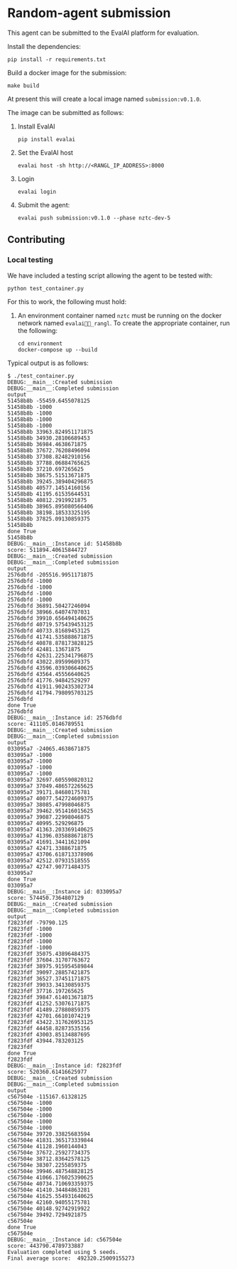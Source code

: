 # Random-agent submission

This agent can be submitted to the EvalAI platform for evaluation.

Install the dependencies:

```shell
pip install -r requirements.txt
```

Build a docker image for the submission:

```shell
make build
```

At present this will create a local image named `submission:v0.1.0`.

The image can be submitted as follows:

1. Install EvalAI

   ```shell
   pip install evalai
   ```

2. Set the EvalAI host

   ```
   evalai host -sh http://<RANGL_IP_ADDRESS>:8000
   ```

3. Login

   ```shell
   evalai login
   ```

4. Submit the agent:

   ```shell
   evalai push submission:v0.1.0 --phase nztc-dev-5
   ```

   
## Contributing

### Local testing

We have included a testing script allowing the agent to be tested with:

```shell
python test_container.py
```

For this to work, the following must hold:

1. An environment container named `nztc` must be running on the docker network named `evalai_rangl`. To create the appropriate container, run the following:

   ```shell
   cd environment
   docker-compose up --build
   ```

Typical output is as follows:

```shell
$ ./test_container.py
DEBUG:__main__:Created submission
DEBUG:__main__:Completed submission
output
51458b8b -55459.6455078125
51458b8b -1000
51458b8b -1000
51458b8b -1000
51458b8b -1000
51458b8b 33963.824951171875
51458b8b 34930.28106689453
51458b8b 36984.4638671875
51458b8b 37672.76208496094
51458b8b 37308.82482910156
51458b8b 37788.06884765625
51458b8b 37210.697265625
51458b8b 38675.51513671875
51458b8b 39245.389404296875
51458b8b 40577.14514160156
51458b8b 41195.61535644531
51458b8b 40812.2919921875
51458b8b 38965.895080566406
51458b8b 38198.18533325195
51458b8b 37825.09130859375
51458b8b
done True
51458b8b
DEBUG:__main__:Instance id: 51458b8b
score: 511894.40615844727
DEBUG:__main__:Created submission
DEBUG:__main__:Completed submission
output
2576dbfd -205516.9951171875
2576dbfd -1000
2576dbfd -1000
2576dbfd -1000
2576dbfd -1000
2576dbfd 36891.50427246094
2576dbfd 38966.64074707031
2576dbfd 39910.656494140625
2576dbfd 40719.575439453125
2576dbfd 40733.81689453125
2576dbfd 41741.535888671875
2576dbfd 40878.878173828125
2576dbfd 42481.13671875
2576dbfd 42631.225341796875
2576dbfd 43022.89599609375
2576dbfd 43596.039306640625
2576dbfd 43564.45556640625
2576dbfd 41776.94842529297
2576dbfd 41911.902435302734
2576dbfd 41794.798095703125
2576dbfd
done True
2576dbfd
DEBUG:__main__:Instance id: 2576dbfd
score: 411105.0146789551
DEBUG:__main__:Created submission
DEBUG:__main__:Completed submission
output
033095a7 -24065.4638671875
033095a7 -1000
033095a7 -1000
033095a7 -1000
033095a7 -1000
033095a7 32697.605590820312
033095a7 37049.486572265625
033095a7 39171.84680175781
033095a7 40077.542724609375
033095a7 38085.47998046875
033095a7 39462.951416015625
033095a7 39087.22998046875
033095a7 40995.529296875
033095a7 41363.203369140625
033095a7 41396.035888671875
033095a7 41691.34411621094
033095a7 42471.3388671875
033095a7 43706.618713378906
033095a7 42512.07931518555
033095a7 42747.90771484375
033095a7
done True
033095a7
DEBUG:__main__:Instance id: 033095a7
score: 574450.7364807129
DEBUG:__main__:Created submission
DEBUG:__main__:Completed submission
output
f2823fdf -79790.125
f2823fdf -1000
f2823fdf -1000
f2823fdf -1000
f2823fdf -1000
f2823fdf 35075.43896484375
f2823fdf 37604.31707763672
f2823fdf 38975.915954589844
f2823fdf 39097.28857421875
f2823fdf 36527.37451171875
f2823fdf 39033.34130859375
f2823fdf 37716.197265625
f2823fdf 39847.614013671875
f2823fdf 41252.53076171875
f2823fdf 41489.27880859375
f2823fdf 42701.66101074219
f2823fdf 43422.317626953125
f2823fdf 44458.82873535156
f2823fdf 43003.85134887695
f2823fdf 43944.783203125
f2823fdf
done True
f2823fdf
DEBUG:__main__:Instance id: f2823fdf
score: 520360.61416625977
DEBUG:__main__:Created submission
DEBUG:__main__:Completed submission
output
c567504e -115167.61328125
c567504e -1000
c567504e -1000
c567504e -1000
c567504e -1000
c567504e -1000
c567504e 39720.33825683594
c567504e 41831.365173339844
c567504e 41128.1960144043
c567504e 37672.25927734375
c567504e 38712.83642578125
c567504e 38307.2255859375
c567504e 39946.487548828125
c567504e 41066.176025390625
c567504e 40734.710693359375
c567504e 41410.34484863281
c567504e 41625.554931640625
c567504e 42160.94055175781
c567504e 40148.92742919922
c567504e 39492.7294921875
c567504e
done True
c567504e
DEBUG:__main__:Instance id: c567504e
score: 443790.4789733887
Evaluation completed using 5 seeds.
Final average score:  492320.25009155273
```






